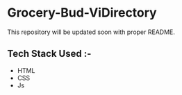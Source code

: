 # Grocery-Bud-ViDirectory
This repository will be updated soon with proper README.
## Tech Stack Used :- 
- HTML
- CSS
- Js
